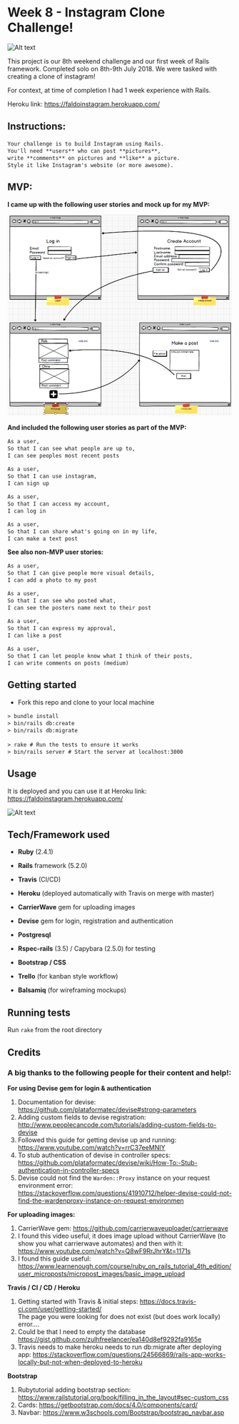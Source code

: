Week 8 - Instagram Clone Challenge!
==================

 ![Alt text](https://media.giphy.com/media/pJjKzRqY9HwME/200w_d.gif)

This project is our 8th weekend challenge and our first week of Rails framework. Completed solo on 8th-9th July 2018. We were tasked with creating a clone of instagram!<br>

For context, at time of completion I had 1 week experience with Rails.<br>

Heroku link: https://faldoinstagram.herokuapp.com/

## Instructions:  

```
Your challenge is to build Instagram using Rails.
You'll need **users** who can post **pictures**,
write **comments** on pictures and **like** a picture.
Style it like Instagram's website (or more awesome).
```

## MVP:

__I came up with the following user stories and mock up for my MVP:__

<img src="/mvp_user_flow_sreenshot.40.30.png" />

__And included the following user stories as part of the MVP:__
```
As a user,
So that I can see what people are up to,
I can see peoples most recent posts
```
```
As a user,
So that I can use instagram,
I can sign up
```
```
As a user,
So that I can access my account,
I can log in
```
```
As a user,
So that I can share what's going on in my life,
I can make a text post
```

__See also non-MVP user stories:__

```
As a user,
So that I can give people more visual details,
I can add a photo to my post
```

```
As a user,
So that I can see who posted what,
I can see the posters name next to their post
```
```
As a user,
So that I can express my approval,
I can like a post
```
```
As a user,
So that I can let people know what I think of their posts,
I can write comments on posts (medium)
```

## Getting started

* Fork this repo and clone to your local machine

```
> bundle install
> bin/rails db:create
> bin/rails db:migrate

> rake # Run the tests to ensure it works
> bin/rails server # Start the server at localhost:3000
```

## Usage

It is deployed and you can use it at Heroku link: https://faldoinstagram.herokuapp.com/

![Alt text](https://media.giphy.com/media/1poTBX0Fhf41FMvOtU/giphy.gif)


## Tech/Framework used

* __Ruby__ (2.4.1)
* __Rails__ framework (5.2.0)
* __Travis__ (CI/CD)
* __Heroku__ (deployed automatically with Travis on merge with master)
* __CarrierWave__ gem for uploading images
* __Devise__ gem for login, registration and authentication
* __Postgresql__
* __Rspec-rails__ (3.5) / Capybara (2.5.0) for testing
* __Bootstrap / CSS__

* __Trello__ (for kanban style workflow)
* __Balsamiq__ (for wireframing mockups)

## Running tests

Run
``` rake ```
from the root directory

## Credits

### A big thanks to the following people for their content and help!:

__For using Devise gem for login & authentication__
1. Documentation for devise: https://github.com/plataformatec/devise#strong-parameters
2. Adding custom fields to devise registration: http://www.peoplecancode.com/tutorials/adding-custom-fields-to-devise
3. Followed this guide for getting devise up and running: https://www.youtube.com/watch?v=rrC37eeMNIY
4. To stub authentication of devise in controller specs:
https://github.com/plataformatec/devise/wiki/How-To:-Stub-authentication-in-controller-specs
5. Devise could not find the `Warden::Proxy` instance on your request environment error:
https://stackoverflow.com/questions/41910712/helper-devise-could-not-find-the-wardenproxy-instance-on-request-environmen

__For uploading images:__
1. CarrierWave gem: https://github.com/carrierwaveuploader/carrierwave
2. I found this video useful, it does image upload without CarrierWave (to show you what carrierwave
  automates) and then with it: https://www.youtube.com/watch?v=Q8wF9RrJhrY&t=1171s
3. I found this guide useful: https://www.learnenough.com/course/ruby_on_rails_tutorial_4th_edition/user_microposts/micropost_images/basic_image_upload

__Travis / CI / CD / Heroku__
1. Getting started with Travis & initial steps: https://docs.travis-ci.com/user/getting-started/<br>
The page you were looking for does not exist (but does work locally) error....<br>
2. Could be that I need to empty the database https://gist.github.com/zulhfreelancer/ea140d8ef9292fa9165e
3. Travis needs to make heroku needs to run db:migrate after deploying app: https://stackoverflow.com/questions/24566869/rails-app-works-locally-but-not-when-deployed-to-heroku

__Bootstrap__
1. Rubytutorial adding bootstrap section: https://www.railstutorial.org/book/filling_in_the_layout#sec-custom_css
2. Cards: https://getbootstrap.com/docs/4.0/components/card/
3. Navbar: https://www.w3schools.com/Bootstrap/bootstrap_navbar.asp
